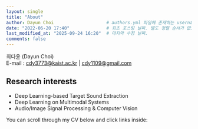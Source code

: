 ```yaml
---
layout: single
title: "About"
author: Dayun Choi                    # authors.yml 파일에 존재하는 username 값
date: "2022-06-20 17:40"              # 최초 포스팅 날짜. 별도 정렬 순서가 없으면 이 값으로 정렬됨. 파일명에 기록되어있다면 생략 가능.
last_modified_at: "2025-09-24 16:20"  # 마지막 수정 날짜.
comments: false
---
```


최다윤 (Dayun Choi)  
E-mail : cdy3773@kaist.ac.kr | cdy1109@gmail.com


## Research interests
- Deep Learning-based Target Sound Extraction
- Deep Learning on Multimodal Systems
- Audio/Image Signal Processing & Computer Vision


You can scroll through my CV below and click links inside:

<div id="cv-container"></div>

<script>
  const isMobile = /iPhone|iPad|iPod|Android/i.test(navigator.userAgent);
  const container = document.getElementById("cv-container");

  if (isMobile) {
    container.innerHTML = `
      <iframe src="/assets/pdfjs/web/viewer.html?file=https://choishio.github.io/assets/pdf/CV_Dayun_Choi.pdf"
              width="100%" height="800px" style="border:1px solid #ccc;"></iframe>`;
  } else {
    container.innerHTML = `
      <iframe src="/assets/pdf/CV_Dayun_Choi.pdf"
              width="100%" height="800px" style="border:1px solid #ccc;" allowfullscreen></iframe>`;
  }
</script>